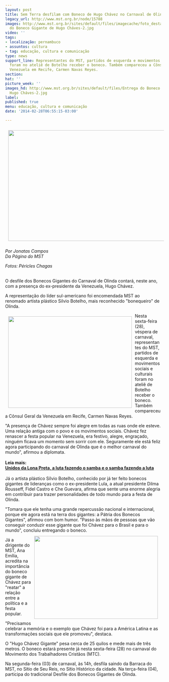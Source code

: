 ```yaml
---
layout: post
title: Sem Terra desfilam com Boneco de Hugo Chávez no Carnaval de Olinda
legacy_url: http://www.mst.org.br/node/15788
images: http://www.mst.org.br/sites/default/files/imagecache/foto_destaque/Entrega
  do Boneco Gigante de Hugo Cháves-2.jpg
video: ''
tags:
- localização: pernambuco
- assuntos: cultura
- tag: educação, cultura e comunicação
type: news
support_line: Representantes do MST, partidos de esquerda e movimentos sociais e culturais
  foram no ateliê de Botelho receber o boneco. Também compareceu a Cônsul Geral da
  Venezuela em Recife, Carmen Navas Reyes.
section: 
hat: ''
picture_week: ''
images_hd: http://www.mst.org.br/sites/default/files/Entrega do Boneco Gigante de
  Hugo Cháves-2.jpg
label: 
published: true
menu: educação, cultura e comunicação
date: '2014-02-28T06:55:15-03:00'

---
```

<p><img style="margin: 10px;" src="http://www.mst.org.br/sites/default/files/Entrega%20do%20Boneco%20Gigante%20de%20Hugo%20Ch%C3%A1ves-2.jpg" alt="" height="357" width="600"></p><p class="MsoNormal"><em>Por Jonatas Campos<br>Da Página do MST<br></em></p><p class="MsoNormal"><em>Fotos: Péricles Chagas</em></p> <p class="MsoNormal"><br>O desfile dos Bonecos Gigantes do Carnaval de Olinda contará, neste ano, com a presença do ex-presidente da Venezuela, Hugo Chávez.</p> <p class="MsoNormal">A representação do líder sul-americano foi encomendada MST ao renomado artista plástico Silvio Botelho, mais reconhecido "bonequeiro" de Olinda.</p> <p class="MsoNormal"><img style="margin: 10px; float: left;" src="http://www.mst.org.br/sites/default/files/Entrega%20do%20Boneco%20Gigante%20de%20Hugo%20Ch%C3%A1ves-12.jpg" alt="" height="295" width="400">Nesta sexta-feira (28), véspera de carnaval, representantes do MST, partidos de esquerda e movimentos sociais e culturais foram no ateliê de Botelho receber o boneco. Também compareceu a Cônsul Geral da Venezuela em Recife, Carmen Navas Reyes.</p> <p class="MsoNormal">"A presença de Chávez sempre foi alegre em todas as ruas onde ele esteve. Uma relação antiga com o povo e os movimentos sociais. Chávez fez renascer a festa popular na Venezuela, era festivo, alegre, engraçado, ninguém ficava um momento sem sorrir com ele. Seguramente ele está feliz agora participando do carnaval de Olinda que é o melhor carnaval do mundo", afirmou a diplomata.<br><strong><br>Leia mais:<br></strong><a href="http://www.mst.org.br/node/15782"><strong>Unidos da Lona Preta, a luta fazendo o samba e o samba fazendo a luta <br></strong></a><br>Já o artista plástico Sílvio Botelho, conhecido por já ter feito bonecos gigantes de lideranças como o ex-presidente Lula, a atual presidente Dilma Rousseff, Fidel Castro e Che Guevara, afirma que sente uma enorme alegria em contribuir para trazer personalidades de todo mundo para a festa de Olinda.</p> <p class="MsoNormal">"Tomara que ele tenha uma grande repercussão nacional e internacional, porque ele agora está na terra dos gigantes: a Pátria dos Bonecos Gigantes", afirmou com bom humor. "Passo às mãos de pessoas que vão conseguir conduzir esse gigante que foi Chávez para o Brasil e para o mundo", concluiu entregando o boneco.<img style="margin: 10px; float: right;" src="http://www.mst.org.br/sites/default/files/Entrega%20do%20Boneco%20Gigante%20de%20Hugo%20Ch%C3%A1ves-9.jpg" alt="" height="267" width="400"></p> <p class="MsoNormal">Já a dirigente do MST, Ana Emília, acredita na importância do boneco gigante de Chávez para "reatar" a relação entre a política e a festa popular.</p> <p class="MsoNormal">"Precisamos celebrar a memória e o exemplo que Chávez foi para a América Latina e as transformações sociais que ele promoveu", destaca.</p> <p class="MsoNormal">O "Hugo Chávez Gigante" pesa cerca de 25 quilos e mede mais de três metros. O boneco estará presente já nesta sexta-feira (28) no carnaval do Movimento dos Trabalhadores Cristãos (MTC).</p> <p class="MsoNormal">Na segunda-feira (03) de carnaval, às 14h, desfila saindo da Barraca do MST, no Sítio de Seu Reis, no Sítio Histórico da cidade. Na terça-feira (04), participa do tradicional Desfile dos Bonecos Gigantes de Olinda.</p>
